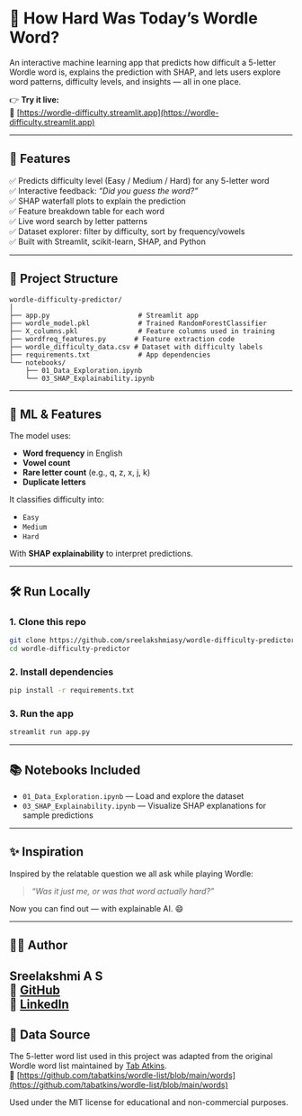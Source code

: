 # 🧩 How Hard Was Today’s Wordle Word?

An interactive machine learning app that predicts how difficult a 5-letter Wordle word is, explains the prediction with SHAP, and lets users explore word patterns, difficulty levels, and insights — all in one place.

👉 **Try it live:**  
🔗 [https://wordle-difficulty.streamlit.app](https://wordle-difficulty.streamlit.app)

---

## 🚀 Features

✅ Predicts difficulty level (Easy / Medium / Hard) for any 5-letter word  
✅ Interactive feedback: *“Did you guess the word?”*  
✅ SHAP waterfall plots to explain the prediction  
✅ Feature breakdown table for each word  
✅ Live word search by letter patterns  
✅ Dataset explorer: filter by difficulty, sort by frequency/vowels  
✅ Built with Streamlit, scikit-learn, SHAP, and Python

---

## 📁 Project Structure

```
wordle-difficulty-predictor/
│
├── app.py                      # Streamlit app
├── wordle_model.pkl            # Trained RandomForestClassifier
├── X_columns.pkl               # Feature columns used in training
├── wordfreq_features.py       # Feature extraction code
├── wordle_difficulty_data.csv # Dataset with difficulty labels
├── requirements.txt            # App dependencies
└── notebooks/
    ├── 01_Data_Exploration.ipynb
    └── 03_SHAP_Explainability.ipynb
```

---

## 🧠 ML & Features

The model uses:
- **Word frequency** in English
- **Vowel count**
- **Rare letter count** (e.g., q, z, x, j, k)
- **Duplicate letters**

It classifies difficulty into:
- `Easy`
- `Medium`
- `Hard`

With **SHAP explainability** to interpret predictions.

---

## 🛠️ Run Locally

### 1. Clone this repo
```bash
git clone https://github.com/sreelakshmiasy/wordle-difficulty-predictor.git
cd wordle-difficulty-predictor
```

### 2. Install dependencies
```bash
pip install -r requirements.txt
```

### 3. Run the app
```bash
streamlit run app.py
```

---

## 📚 Notebooks Included

- `01_Data_Exploration.ipynb` — Load and explore the dataset  
- `03_SHAP_Explainability.ipynb` — Visualize SHAP explanations for sample predictions

---

## ✨ Inspiration

Inspired by the relatable question we all ask while playing Wordle:
> *“Was it just me, or was that word actually hard?”*

Now you can find out — with explainable AI. 😄

---

## 👩‍💻 Author

**Sreelakshmi A S**  
🔗 [GitHub](https://github.com/sreelakshmiasy)  
🔗 [LinkedIn](https://www.linkedin.com/in/sreelaxmias/)
---

## 📂 Data Source

The 5-letter word list used in this project was adapted from the original Wordle word list maintained by [Tab Atkins](https://github.com/tabatkins/wordle-list).  
🔗 [https://github.com/tabatkins/wordle-list/blob/main/words](https://github.com/tabatkins/wordle-list/blob/main/words)

Used under the MIT license for educational and non-commercial purposes.
